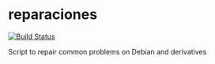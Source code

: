 # reparaciones

[![Build Status](https://travis-ci.org/sinfallas/reparaciones.svg)](https://travis-ci.org/sinfallas/reparaciones)

Script to repair common problems on Debian and derivatives
